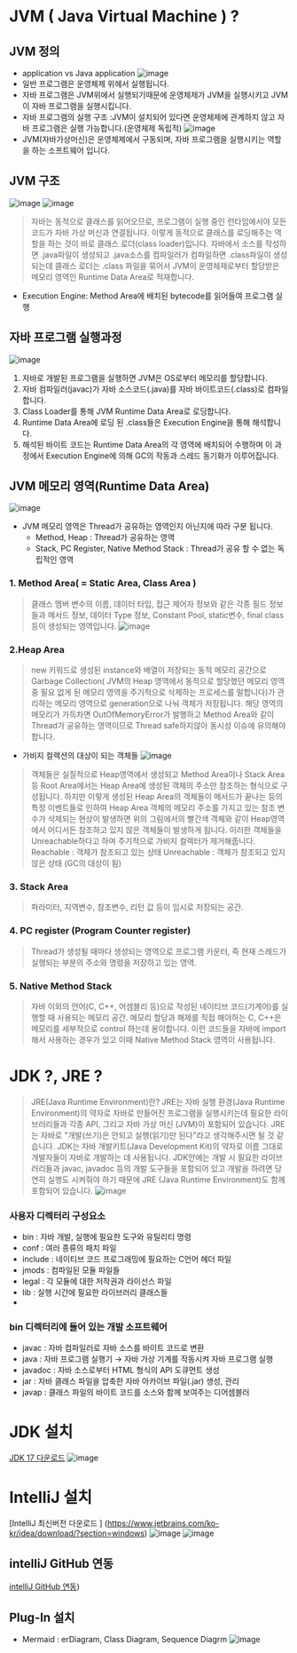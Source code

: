 # JVM ( Java Virtual Machine ) ?
## JVM 정의
- application vs Java application
![image](https://github.com/java-2024/java/assets/167167891/28801055-aa7f-4979-9d6b-22d9cd096c33)
- 일반 프로그램은 운영체제 위헤서 실행됩니다.
- 자바 프로그램은 JVM위에서 실행되기때문에 운영체제가 JVM을 실행시키고 JVM이 자바 프로그램을 실행시킵니다.
- 자바 프로그램의 실행 구조 :JVM이 설치되어 있다면 운영체제에 관계하지 않고 자바 프로그램은 실행 가능합니다.(운영체제 독립적)
    ![image](https://github.com/java-2024/java/assets/167167891/3d76ddb1-9606-4445-b0bf-dd6e4d8237e5)
- JVM(자바가상머신)은 운영체제에서 구동되며, 자바 프로그램을 실행시키는 역할을 하는 소프트웨어 입니다.
  
## JVM 구조
![image](https://github.com/java-2024/java/assets/167167891/9e787c9f-bb28-48e0-a126-af4f3d287cd6)
![image](https://github.com/java-2024/java/assets/167167891/1655a0d5-b2a6-4253-a840-83dbeb17bc8f)
> 자바는 동적으로 클래스를 읽어오므로, 프로그램이 실행 중인 런타임에서야 모든 코드가 자바 가상 머신과 연결됩니다. 이렇게 동적으로 클래스를 로딩해주는 역할을 하는 것이 바로 클래스 로더(class loader)입니다. 자바에서 소스를 작성하면 .java파일이 생성되고 .java소스를 컴파일러가 컴파일하면 .class파일이 생성되는데 클래스 로더는 .class 파일을 묶어서 JVM이 운영체제로부터 할당받은 메모리 영역인 Runtime Data Area로 적재합니다.
- Execution Engine: Method Area에 배치된 bytecode를 읽어들여 프로그램 실행
  

## 자바 프로그램 실행과정
![image](https://github.com/java-2024/java/assets/167167891/fc93c81b-778b-4fcc-9251-4a9232bcd863)
1. 자바로 개발된 프로그램을 실행하면 JVM은 OS로부터 메모리를 할당합니다.
2. 자바 컴파일러(javac)가 자바 소스코드(.java)를 자바 바이트코드(.class)로 컴파일합니다.
3. Class Loader를 통해 JVM Runtime Data Area로 로딩합니다.
4. Runtime Data Area에 로딩 된 .class들은 Execution Engine을 통해 해석합니다.
5. 해석된 바이트 코드는 Runtime Data Area의 각 영역에 배치되어 수행하며 이 과정에서 Execution Engine에 의해 GC의 작동과 스레드 동기화가 이루어집니다.

## JVM 메모리 영역(Runtime Data Area)
![image](https://github.com/java-2024/java/assets/167167891/da457135-5ccf-4666-9c76-7953c9474c49)
- JVM 메모리 영역은 Thread가 공유하는 영역인지 아닌지에 따라 구분 됩니다.
  - Method, Heap : Thread가 공유하는 영역
  - Stack, PC Register, Native Method Stack : Thread가 공유 할 수 없는 독립적인 영역
### 1. Method Area( = Static Area, Class Area )
> 클래스 멤버 변수의 이름, 데이터 타입, 접근 제어자 정보와 같은 각종 필드 정보들과 메서드 정보, 데이터 Type 정보, Constant Pool, static변수, final class 등이 생성되는 영역입니다.
![image](https://github.com/java-2024/java/assets/167167891/607e4bd6-3211-4e13-a6e8-70d9c17d2502)

### 2.Heap Area 
> new 키워드로 생성된 instance와 배열이 저장되는 동적 메모리 공간으로 Garbage Collection( JVM의 Heap 영역에서 동적으로 할당했던 메모리 영역 중 필요 없게 된 메모리 영역을 주기적으로 삭제하는 프로세스를 말합니다)가 관리하는 메모리 영역으로 generation으로 나눠 객체가 저장됩니다.
> 해당 영역의 메모리가 가득차면 OutOfMemoryError가 발행하고 Method Area와 같이 Thread가 공유하는 영역이므로 Thread safe하지않아 동시성 이슈에 유의해야 합니다.
- 가비지 컬렉션의 대상이 되는 객체들
![image](https://github.com/java-2024/java/assets/167167891/905c43a9-b350-4414-9afe-2e2fbc4230f3)
> 객체들은 실질적으로 Heap영역에서 생성되고 Method Area이나 Stack Area등 Root Area에서는 Heap Area에 생성된 객체의 주소만 참조하는 형식으로 구성됩니다. 하지만 이렇게 생성된 Heap Area의 객체들이 메서드가 끝나는 등의 특정 이벤트들로 인하여 Heap Area 객체의 메모리 주소를 가지고 있는 참조 변수가 삭제되는 현상이 발생하면
위의 그림에서의 빨간색 객체와 같이 Heap영역에서 어디서든 참조하고 있지 않은 객체들이 발생하게 됩니다. 이러한 객체들을 Unreachable하다고 하며 주기적으로 가비지 컬렉터가 제거해줍니다.
> Reachable : 객체가 참조되고 있는 상태
> Unreachable  : 객체가 참조되고 있지 않은 상태 (GC의 대상이 됨) 

### 3. Stack Area
> 파라미터, 지역변수, 참조변수, 리턴 값 등이 임시로 저장되는 공간.
> 
### 4. PC register (Program Counter register)
> Thread가 생성될 때마다 생성되는 영역으로 프로그램 카운터, 즉 현재 스레드가 실행되는 부분의 주소와 명령을 저장하고 있는 영역.

### 5. Native Method Stack
> 자바 이외의 언어(C, C++, 어셈블리 등)으로 작성된 네이티브 코드(기계어)를 실행할 때 사용되는 메모리 공간. 메모리 할당과 해제를 직접 해야하는 C, C++은 메모리를 세부적으로 control 하는데 용이합니다. 이런 코드들을 자바에 import 해서 사용하는 경우가 있고 이때 Native Method Stack 영역이 사용됩니다.
  
# JDK ?, JRE ?
> JRE(Java Runtime Environment)란? JRE는 자바 실행 환경(Java Runtime Environment)의 약자로 자바로 만들어진 프로그램을 실행시키는데 필요한 라이브러리들과 각종 API, 그리고 자바 가상 머신 (JVM)이 포함되어 있습니다. JRE는 자바로 "개발(쓰기)은 안되고 실행(읽기)만 된다"라고 생각해주시면 될 것 같습니다.
> JDK는 자바 개발키트(Java Development Kit)의 약자로 이름 그대로 개발자들이 자바로 개발하는 데 사용됩니다. JDK안에는 개발 시 필요한 라이브러리들과 javac, javadoc 등의 개발 도구들을 포함되어 있고 개발을 하려면 당연히 실행도 시켜줘야 하기 때문에 JRE (Java Runtime Environment)도 함께 포함되어 있습니다.
![image](https://github.com/java-2024/java/assets/167167891/aa8f4eac-2d0b-4266-8da6-da5ff4c67ef1)
### 사용자 디렉터리 구성요소
- bin : 자바 개발, 실행에 필요한 도구와 유틸리티 명령
- conf : 여러 종류의 패치 파일
- include : 네이티브 코드 프로그래밍에 필요하는 C언어 헤더 파일
- jmods : 컴파일된 모듈 파일들
- legal : 각 모듈에 대한 저작권과 라이선스 파일
- lib : 실행 시간에 필요한 라이브러리 클래스들
- 
### bin 디렉터리에 들어 있는 개발 소프트웨어
- javac : 자바 컴파일러로 자바 소스를 바이트 코드로 변환
- java : 자바 프로그램 실행기 → 자바 가상 기계를 작동시켜 자바 프로그램 실행
- javadoc : 자바 소스로부터 HTML 형식의 API 도큐먼트 생성
- jar : 자바 클래스 파일을 압축한 자바 아카이브 파일(.jar) 생성, 관리
- javap : 클래스 파일의 바이트 코드를 소스와 함께 보여주는 디어셈블러

# JDK 설치
[JDK 17 다운로드](https://www.oracle.com/java/technologies/downloads/#jdk17-windows )
![image](https://github.com/java-2024/java/assets/167167891/684705a7-c74f-4cf0-8ab4-5fd8238732ce)

# IntelliJ 설치
[IntelliJ 최신버전 다운로드 ] (https://www.jetbrains.com/ko-kr/idea/download/?section=windows)
![image](https://github.com/java-2024/java/assets/167167891/d31b1ac2-d59c-4ea2-9eea-5cb3b45764df)
![image](https://github.com/java-2024/java/assets/167167891/cad0234f-260f-4ad6-a410-72ed9c40fb11)

## intelliJ GitHub 연동
[intelliJ GitHub 연동](https://velog.io/@zerokick/IntelliJ-IntelliJ-%ED%94%84%EB%A1%9C%EC%A0%9D%ED%8A%B8-GitHub-%EC%97%B0%EB%8F%99%ED%95%98%EA%B8%B0))
  
## Plug-In 설치
- Mermaid : erDiagram, Class Diagram, Sequence Diagrm
![image](https://github.com/java-2024/java/assets/167167891/56ce9ba1-1954-493a-935c-e58440d963be)


